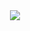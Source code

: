<div align = "center">
    <a href = "https://hub.docker.com/repository/docker/zerohertzkr/dev/general">
        <img src="https://img.shields.io/docker/v/zerohertzkr/dev?style=for-the-badge&logo=Docker&label=zerohertzkr/dev&labelColor=800a0a"/>
    </a>
</div>
